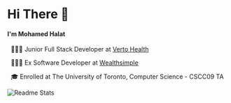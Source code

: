 # Hi There 👋
#### I'm Mohamed Halat
<p>
  &nbsp; 👨🏾‍💻 Junior Full Stack Developer at <a href="https://verto.health"> Verto Health </a>
</p>
<p>
  &nbsp; 👨🏾‍💻 Ex Software Developer at <a href="https://www.wealthsimple.com"> Wealthsimple </a>
</p>
<p>
  &nbsp; 🎓 Enrolled at The University of Toronto, Computer Science - CSCC09 TA
</p>

![Readme Stats](https://github-readme-stats.vercel.app/api?username=MohamedHalat&show_icons=true&count_private=true)
